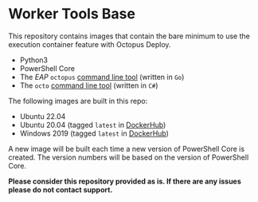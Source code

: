 # Worker Tools Base

This repository contains images that contain the bare minimum to use the execution container feature with Octopus Deploy.

- Python3
- PowerShell Core
- The *EAP* `octopus` [command line tool](https://github.com/OctopusDeploy/cli/blob/main/README.md) (written in `Go`)
- The `octo` [command line tool](https://github.com/OctopusDeploy/OctopusCLI/) (written in `C#`)

The following images are built in this repo:

- Ubuntu 22.04
- Ubuntu 20.04 (tagged `latest` in [DockerHub](https://hub.docker.com/r/octopuslabs/workertools/tags?page=1&name=latest))
- Windows 2019 (tagged `latest` in [DockerHub](https://hub.docker.com/r/octopuslabs/workertools/tags?page=1&name=latest))

A new image will be built each time a new version of PowerShell Core is created.  The version numbers will be based on the version of PowerShell Core.

**Please consider this repository provided as is.  If there are any issues please do not contact support.**
